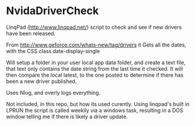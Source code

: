 # NvidaDriverCheck
LinqPad (http://www.linqpad.net/) script to check and see if new drivers have been released. 

 From http://www.geforce.com/whats-new/tag/drivers it Gets all the dates, with the CSS class date-display-single
 
 Will setup a folder in your user local app data folder, and create a text file, that text only contains the date string from the last time it checked.  It will then compare the local latest, to the one posted to determine if there has been a new driver published. 
 
 Uses Nlog, and overly logs everything. 
 
Not included, in this repo, but how its used curently.
Using linqpad's built in LPRUN the script is called weekily via a windows task, resulting in a DOS window telling me if there is likely a driver update. 

